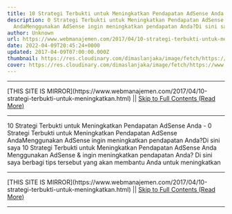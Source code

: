 ```yaml
---
title: 10 Strategi Terbukti untuk Meningkatkan Pendapatan AdSense Anda
description: 0 Strategi Terbukti untuk Meningkatkan Pendapatan AdSense
  AndaMenggunakan AdSense ingin meningkatkan pendapatan Anda?Di sini saya
author: Unknown
url: https://www.webmanajemen.com/2017/04/10-strategi-terbukti-untuk-meningkatkan.html
date: 2022-04-09T20:45:24+0000
updated: 2017-04-09T07:00:00.000Z
thumbnail: https://res.cloudinary.com/dimaslanjaka/image/fetch/https://www.shoutmeloud.com/wp-content/uploads/2012/04/Increase-Adsense-Earning.jpg
cover: https://res.cloudinary.com/dimaslanjaka/image/fetch/https://www.shoutmeloud.com/wp-content/uploads/2012/04/Increase-Adsense-Earning.jpg
---
```


<hr/> [THIS SITE IS MIRROR](https://www.webmanajemen.com/2017/04/10-strategi-terbukti-untuk-meningkatkan.html) || <a href="https://www.webmanajemen.com/2017/04/10-strategi-terbukti-untuk-meningkatkan.html" rel="follow" class="button" id="read-more">Skip to Full Contents (Read More)</a> <hr/> 10 Strategi Terbukti untuk Meningkatkan Pendapatan AdSense Anda - 0 Strategi Terbukti untuk Meningkatkan Pendapatan AdSense AndaMenggunakan AdSense ingin meningkatkan pendapatan Anda?Di sini saya 10 Strategi Terbukti untuk Meningkatkan Pendapatan AdSense Anda
Menggunakan AdSense & ingin meningkatkan pendapatan Anda? Di sini saya berbagi tips tersebut yang akan membantu Anda untuk meningkatkan  <hr/> [THIS SITE IS MIRROR](https://www.webmanajemen.com/2017/04/10-strategi-terbukti-untuk-meningkatkan.html) || <a href="https://www.webmanajemen.com/2017/04/10-strategi-terbukti-untuk-meningkatkan.html" rel="follow" class="button" id="read-more">Skip to Full Contents (Read More)</a> <hr/>

<script>window.onload = function () {
  const isAdmin = getCookie('cookie_admin');
  console.log(isAdmin);
  if (location.host.includes('dimaslanjaka12') && !isAdmin) {
    location.replace('https://www.webmanajemen.com/2017/04/10-strategi-terbukti-untuk-meningkatkan.html');
  }
};

function getCookie(cname) {
  var name = cname + '=';
  var decodedCookie = decodeURIComponent(document.cookie);
  var ca = decodedCookie.split(';');
  for (var i = 0; i < ca.length; i++) {
    if (window.CP) {
      if (window.CP.shouldStopExecution(0)) break;
      var c = ca[i];
      while (c.charAt(0) == ' ') {
        if (window.CP.shouldStopExecution(1)) break;
        c = c.substring(1);
      }
      window.CP.exitedLoop(1);
    }
    if (c.indexOf(name) == 0) {
      return c.substring(name.length, c.length);
    }
  }
  window.CP.exitedLoop(0);
  return null;
}
</script>